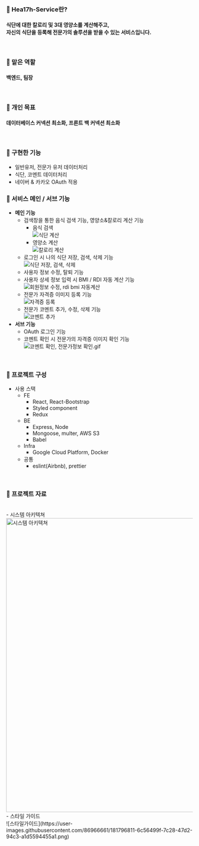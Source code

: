 ### 🥕 Hea17h-Service란?

#### 식단에 대한 칼로리 및 3대 영양소를 계산해주고,<br> 자신의 식단을 등록해 전문가의 솔루션을 받을 수 있는 서비스입니다.

<br>

### 🥕 맡은 역할<br>

#### 백엔드, 팀장

<br>

### 🥕 개인 목표<br>

#### 데이터베이스 커넥션 최소화, 프론트 백 커넥션 최소화

<br>

### 🥕 구현한 기능

- 일반유저, 전문가 유저 데이터처리
- 식단, 코멘트 데이터처리
- 네이버 & 카카오 OAuth 적용

### 🥕 서비스 메인 / 서브 기능

- **메인 기능**
  - 검색창을 통한 음식 검색 기능, 영양소&칼로리 계산 기능
    - 음식 검색
      <br>
      ![식단 계산](https://user-images.githubusercontent.com/86966661/181795707-04063cf6-40a3-45e2-ad6e-510e39e9e2ac.gif)
    - 영양소 계산
      <br>
      ![칼로리 계산](https://user-images.githubusercontent.com/86966661/181795768-63e97532-99ac-4e30-a363-35626894679b.gif)
  - 로그인 시 나의 식단 저장, 검색, 삭제 기능
    <br>
    ![식단 저장, 검색, 삭제](https://user-images.githubusercontent.com/86966661/181795747-06e0e3b6-da8c-4c76-b0c9-fe8954d84c73.gif)
  - 사용자 정보 수정, 탈퇴 기능
  - 사용자 상세 정보 입력 시 BMI / RDI 자동 계산 기능
    <br>
    ![회원정보 수정, rdi bmi 자동계산](https://user-images.githubusercontent.com/86966661/181795793-67e9bce2-8d63-4df1-85a0-c5a1aba0d080.gif)
  - 전문가 자격증 이미지 등록 기능
    <br>
    ![자격증 등록](https://user-images.githubusercontent.com/86966661/181795755-cfece2e4-56f4-485b-bba0-86d0a675d261.gif)
  - 전문가 코멘트 추가, 수정, 삭제 기능
    <br>
    ![코멘트 추가](https://user-images.githubusercontent.com/86966661/181795777-603f610d-0828-4ce1-8c6d-fa97a02c59d0.gif)
- **서브 기능**
  - OAuth 로그인 기능
  - 코멘트 확인 시 전문가의 자격증 이미지 확인 기능
    <br>
    ![코멘트 확인, 전문가정보 확인.gif](https://s3-us-west-2.amazonaws.com/secure.notion-static.com/6aa21b35-b777-4a21-829d-646d01e7ecd0/%E1%84%8F%E1%85%A9%E1%84%86%E1%85%A6%E1%86%AB%E1%84%90%E1%85%B3_%E1%84%92%E1%85%AA%E1%86%A8%E1%84%8B%E1%85%B5%E1%86%AB_%E1%84%8C%E1%85%A5%E1%86%AB%E1%84%86%E1%85%AE%E1%86%AB%E1%84%80%E1%85%A1%E1%84%8C%E1%85%A5%E1%86%BC%E1%84%87%E1%85%A9_%E1%84%92%E1%85%AA%E1%86%A8%E1%84%8B%E1%85%B5%E1%86%AB.gif)

<br>


### 🥕 프로젝트 구성

- 사용 스택
  - FE
    - React, React-Bootstrap
    - Styled component
    - Redux
  - BE
    - Express, Node
    - Mongoose, multer, AWS S3
    - Babel
  - Infra
    - Google Cloud Platform, Docker
  - 공통
    - eslint(Airbnb), prettier

<br>

### 🥕 프로젝트 자료
  <br>
- 시스템 아키텍쳐
  <br>
  <img width="792" alt="시스템 아키텍쳐" src="https://user-images.githubusercontent.com/86966661/181796824-41dac52e-6433-4d1c-b23e-7daca21edb0c.png">
- 스타일 가이드
  <br>
  ![스타일가이드](https://user-images.githubusercontent.com/86966661/181796811-6c56499f-7c28-47d2-94c3-a1d5594455a1.png)
<br>


